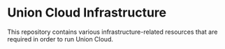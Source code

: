 # Union Cloud Infrastructure

This repository contains various infrastructure-related resources that are required in order to run Union Cloud.
